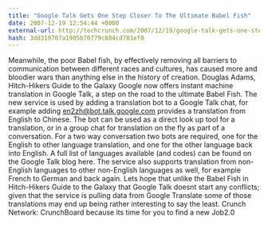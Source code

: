 ```yaml
---
title: "Google Talk Gets One Step Closer To The Ultimate Babel Fish"
date: 2007-12-19 12:54:44 +0000
external-url: http://techcrunch.com/2007/12/19/google-talk-gets-one-step-closer-to-the-ultimate-babel-fish/
hash: 3dd319707a1905b70779c884cd781ef0
---
```


Meanwhile, the poor Babel fish, by effectively removing all barriers to communication between different races and cultures, has caused more and bloodier wars than anything else in the history of creation. Douglas Adams, Hitch-Hikers Guide to the Galaxy  Google now offers instant machine translation in Google Talk, a step on the road to the ultimate Babel Fish.   The new service is used by adding a translation bot to a Google Talk chat, for example adding en2zh@bot.talk.google.com provides a translation from English to Chinese. The bot can be used as a direct look up tool for a translation, or in a group chat for translation on the fly as part of a conversation. For a two way conversation two bots are required, one for the English to other language translation, and one for the other language back into English.   A full list of languages available (and codes) can be found on the Google Talk blog here. The service also supports translation from non-English languages to other non-English languages as well, for example French to German and back again.  Lets hope that unlike the Babel Fish in Hitch-Hikers Guide to the Galaxy that Google Talk doesnt start any conflicts; given that the service is pulling data from Google Translate some of those translations may end up being rather interesting to say the least. Crunch Network:  CrunchBoard because its time for you to find a new Job2.0
